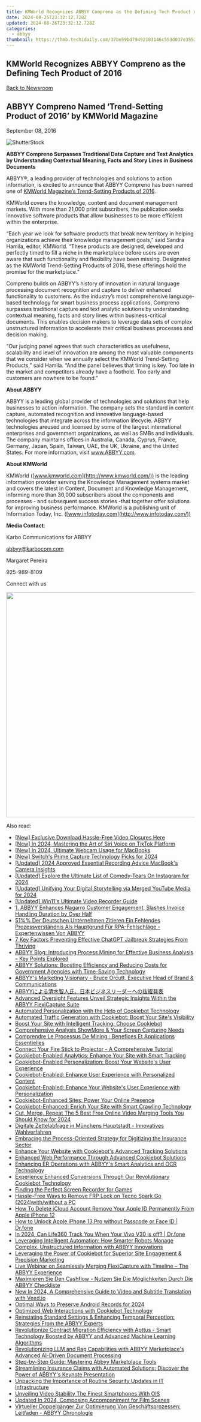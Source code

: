 ```yaml
---
title: KMWorld Recognizes ABBYY Compreno as the Defining Tech Product of 2016
date: 2024-08-25T23:32:12.728Z
updated: 2024-08-26T23:32:12.728Z
categories:
  - abbyy
thumbnail: https://thmb.techidaily.com/37be59bd79492103146c553d037e355365677b2067dd8fea4392e3520b311142.jpg
---
```


## KMWorld Recognizes ABBYY Compreno as the Defining Tech Product of 2016

[Back to Newsroom](https://tools.techidaily.com/abbyy/products/)

## ABBYY Compreno Named ‘Trend-Setting Product of 2016’ by KMWorld Magazine

September 08, 2016

![ShutterStock](https://content.abbyy.com/-/media/project/abbyy/abbyy/branchtemplates/shutterstock_1272462163_1296-x-729.jpg?h=729&iar=0&w=1296)

**ABBYY Compreno Surpasses Traditional Data Capture and Text Analytics by Understanding Contextual Meaning, Facts and Story Lines in Business Documents**

ABBYY®, a leading provider of technologies and solutions to action information, is excited to announce that ABBYY Compreno has been named one of [KMWorld Magazine’s Trend-Setting Products of 2016](http://www.kmworld.com/Articles/Editorial/Features/KMWorld-Trend-Setting-Products-of-2016-113140.aspx).

KMWorld covers the knowledge, content and document management markets. With more than 21,000 print subscribers, the publication seeks innovative software products that allow businesses to be more efficient within the enterprise.

“Each year we look for software products that break new territory in helping organizations achieve their knowledge management goals,” said Sandra Hamila, editor, KMWorld. “These products are designed, developed and perfectly timed to fill a niche in the marketplace before users are even aware that such functionality and flexibility have been missing. Designated as the KMWorld Trend-Setting Products of 2016, these offerings hold the promise for the marketplace.”

Compreno builds on ABBYY’s history of innovation in natural language processing document recognition and capture to deliver enhanced functionality to customers. As the industry’s most comprehensive language-based technology for smart business process applications, Compreno surpasses traditional capture and text analytic solutions by understanding contextual meaning, facts and story lines within business-critical documents. This enables decision makers to leverage data sets of complex unstructured information to accelerate their critical business processes and decision making.

“Our judging panel agrees that such characteristics as usefulness, scalability and level of innovation are among the most valuable components that we consider when we annually select the KMWorld Trend-Setting Products,” said Hamila. “And the panel believes that timing is key. Too late in the market and competitors already have a foothold. Too early and customers are nowhere to be found.”

**About ABBYY**

ABBYY is a leading global provider of technologies and solutions that help businesses to action information. The company sets the standard in content capture, automated recognition and innovative language-based technologies that integrate across the information lifecycle. ABBYY technologies areused and licensed by some of the largest international enterprises and government organizations, as well as SMBs and individuals. The company maintains offices in Australia, Canada, Cyprus, France, Germany, Japan, Spain, Taiwan, UAE, the UK, Ukraine, and the United States. For more information, visit www.ABBYY.com.

**About KMWorld**

KMWorld ([www.kmworld.com](http://www.kmworld.com/)) is the leading information provider serving the Knowledge Management systems market and covers the latest in Content, Document and Knowledge Management, informing more than 30,000 subscribers about the components and processes - and subsequent success stories -that together offer solutions for improving business performance. KMWorld is a publishing unit of Information Today, Inc. ([www.infotoday.com](http://www.infotoday.com/))

**Media Contact**:

Karbo Communications for ABBYY

abbyy@karbocom.com

Margaret Pereira

925-989-8109

Connect with us

<ins class="adsbygoogle"
     style="display:block"
     data-ad-format="autorelaxed"
     data-ad-client="ca-pub-7571918770474297"
     data-ad-slot="1223367746"></ins>



<ins class="adsbygoogle"
     style="display:block"
     data-ad-client="ca-pub-7571918770474297"
     data-ad-slot="8358498916"
     data-ad-format="auto"
     data-full-width-responsive="true"></ins>

<!-- affiliate ads begin -->
<a href="https://turtlebeacheu.sjv.io/c/5597632/1996818/23722" target="_top" id="1996818"><img src="//a.impactradius-go.com/display-ad/23722-1996818" border="0" alt="" width="600" height="600"/></a><img height="0" width="0" src="https://imp.pxf.io/i/5597632/1996818/23722" style="position:absolute;visibility:hidden;" border="0" />
<!-- affiliate ads end -->
<span class="atpl-alsoreadstyle">Also read:</span>
<div><ul>
<li><a href="https://some-knowledge.techidaily.com/new-exclusive-download-hassle-free-video-closures-here/"><u>[New] Exclusive  Download Hassle-Free Video Closures Here</u></a></li>
<li><a href="https://tiktok-video-recordings.techidaily.com/new-in-2024-mastering-the-art-of-siri-voice-on-tiktok-platform/"><u>[New] In 2024, Mastering the Art of Siri Voice on TikTok Platform</u></a></li>
<li><a href="https://digital-screen-recording.techidaily.com/new-in-2024-ultimate-webcam-usage-for-macbooks/"><u>[New] In 2024, Ultimate Webcam Usage for MacBooks</u></a></li>
<li><a href="https://screen-recording.techidaily.com/new-switchs-prime-capture-technology-picks-for-2024/"><u>[New] Switch's Prime Capture Technology Picks for 2024</u></a></li>
<li><a href="https://screen-recording.techidaily.com/updated-2024-approved-essential-recording-advice-macbooks-camera-insights/"><u>[Updated] 2024 Approved  Essential Recording Advice  MacBook's Camera Insights</u></a></li>
<li><a href="https://instagram-video-files.techidaily.com/updated-explore-the-ultimate-list-of-comedy-tears-on-instagram-for-2024/"><u>[Updated] Explore the Ultimate List of Comedy-Tears On Instagram for 2024</u></a></li>
<li><a href="https://youtube-blog.techidaily.com/ed-unifying-your-digital-storytelling-via-merged-youtube-media-for-2024/"><u>[Updated] Unifying Your Digital Storytelling via Merged YouTube Media for 2024</u></a></li>
<li><a href="https://screen-sharing-recording.techidaily.com/updated-win11s-ultimate-video-recorder-guide/"><u>[Updated] Win11's Ultimate Video Recorder Guide</u></a></li>
<li><a href="https://solve-latest.techidaily.com/1-abbyy-enhances-nagarro-customer-engagement-slashes-invoice-handling-duration-by-over-half/"><u>1. ABBYY Enhances Nagarro Customer Engagement, Slashes Invoice Handling Duration by Over Half</u></a></li>
<li><a href="https://solve-latest.techidaily.com/51-der-deutschen-unternehmen-zitieren-ein-fehlendes-prozessverstandnis-als-hauptgrund-fur-rpa-fehlschlage-expertenwissen-von-abbyy/"><u>51%% Der Deutschen Unternehmen Zitieren Ein Fehlendes Prozessverständnis Als Hauptgrund Für RPA-Fehlschläge - Expertenwissen Von ABBYY</u></a></li>
<li><a href="https://tech-hub.techidaily.com/7-key-factors-preventing-effective-chatgpt-jailbreak-strategies-from-thriving/"><u>7 Key Factors Preventing Effective ChatGPT Jailbreak Strategies From Thriving</u></a></li>
<li><a href="https://solve-latest.techidaily.com/abbyy-blog-introducing-process-mining-for-effective-business-analysis-key-points-explored/"><u>ABBYY Blog: Introducing Process Mining for Effective Business Analysis – Key Points Explored</u></a></li>
<li><a href="https://solve-latest.techidaily.com/abbyy-solutions-boosting-efficiency-and-reducing-costs-for-government-agencies-with-time-saving-technology/"><u>ABBYY Solutions: Boosting Efficiency and Reducing Costs for Government Agencies with Time-Saving Technology</u></a></li>
<li><a href="https://solve-latest.techidaily.com/abbyys-marketing-visionary-bruce-orcutt-executive-head-of-brand-and-communications/"><u>ABBYY's Marketing Visionary - Bruce Orcutt, Executive Head of Brand & Communications</u></a></li>
<li><a href="https://solve-latest.techidaily.com/1724313547929-abbyy/"><u>ABBYYによる清水智人氏、日本ビジネスリーダーへの抜擢発表</u></a></li>
<li><a href="https://solve-latest.techidaily.com/advanced-oversight-features-unveil-strategic-insights-within-the-abbyy-flexicapture-suite/"><u>Advanced Oversight Features Unveil Strategic Insights Within the ABBYY FlexiCapture Suite</u></a></li>
<li><a href="https://solve-latest.techidaily.com/automated-personalization-with-the-help-of-cookiebot-technology/"><u>Automated Personalization with the Help of Cookiebot Technology</u></a></li>
<li><a href="https://solve-latest.techidaily.com/automated-traffic-generation-with-cookiebot-boost-your-sites-visibility/"><u>Automated Traffic Generation with Cookiebot: Boost Your Site's Visibility</u></a></li>
<li><a href="https://solve-latest.techidaily.com/boost-your-site-with-intelligent-tracking-choose-cookiebot/"><u>Boost Your Site with Intelligent Tracking: Choose Cookiebot</u></a></li>
<li><a href="https://digital-screen-recording.techidaily.com/comprehensive-analysis-showmore-and-your-screen-capturing-needs/"><u>Comprehensive Analysis  ShowMore & Your Screen Capturing Needs</u></a></li>
<li><a href="https://solve-latest.techidaily.com/comprendre-le-processus-de-mining-benefices-et-applications-essentielles/"><u>Comprendre Le Processus De Mining : Benefices Et Applications Essentielles</u></a></li>
<li><a href="https://technical-tips.techidaily.com/connect-your-fire-stick-to-projector-a-comprehensive-tutorial/"><u>Connect Your Fire Stick to Projector - A Comprehensive Tutorial</u></a></li>
<li><a href="https://solve-latest.techidaily.com/cookiebot-enabled-analytics-enhance-your-site-with-smart-tracking/"><u>Cookiebot-Enabled Analytics: Enhance Your Site with Smart Tracking</u></a></li>
<li><a href="https://solve-latest.techidaily.com/cookiebot-enabled-personalization-boost-your-websites-user-experience/"><u>Cookiebot-Enabled Personalization: Boost Your Website's User Experience</u></a></li>
<li><a href="https://solve-latest.techidaily.com/cookiebot-enabled-enhance-user-experience-with-personalized-content/"><u>Cookiebot-Enabled: Enhance User Experience with Personalized Content</u></a></li>
<li><a href="https://solve-latest.techidaily.com/cookiebot-enabled-enhance-your-websites-user-experience-with-personalization/"><u>Cookiebot-Enabled: Enhance Your Website's User Experience with Personalization</u></a></li>
<li><a href="https://solve-latest.techidaily.com/cookiebot-enhanced-sites-power-your-online-presence/"><u>Cookiebot-Enhanced Sites: Power Your Online Presence</u></a></li>
<li><a href="https://solve-latest.techidaily.com/cookiebot-enhanced-enrich-your-site-with-smart-crawling-technology/"><u>Cookiebot-Enhanced: Enrich Your Site with Smart Crawling Technology</u></a></li>
<li><a href="https://ai-vdieo-software.techidaily.com/cut-merge-repeat-the-5-best-free-online-video-merging-tools-you-should-know-for-2024/"><u>Cut, Merge, Repeat The 5 Best Free Online Video Merging Tools You Should Know for 2024</u></a></li>
<li><a href="https://solve-latest.techidaily.com/digitale-zettelabfrage-in-munchens-hauptstadt-innovatives-wahlverfahren/"><u>Digitale Zettelabfrage in Münchens Hauptstadt - Innovatives Wahlverfahren</u></a></li>
<li><a href="https://solve-latest.techidaily.com/embracing-the-process-oriented-strategy-for-digitizing-the-insurance-sector/"><u>Embracing the Process-Oriented Strategy for Digitizing the Insurance Sector</u></a></li>
<li><a href="https://solve-latest.techidaily.com/enhance-your-website-with-cookiebots-advanced-tracking-solutions/"><u>Enhance Your Website with Cookiebot's Advanced Tracking Solutions</u></a></li>
<li><a href="https://solve-latest.techidaily.com/enhanced-web-performance-through-advanced-cookiebot-solutions/"><u>Enhanced Web Performance Through Advanced Cookiebot Solutions</u></a></li>
<li><a href="https://solve-latest.techidaily.com/enhancing-er-operations-with-abbyys-smart-analytics-and-ocr-technology/"><u>Enhancing ER Operations with ABBYY's Smart Analytics and OCR Technology</u></a></li>
<li><a href="https://solve-latest.techidaily.com/experience-enhanced-conversions-through-our-revolutionary-cookiebot-technology/"><u>Experience Enhanced Conversions Through Our Revolutionary Cookiebot Technology</u></a></li>
<li><a href="https://visual-screen-recording.techidaily.com/finding-the-perfect-screen-recorder-for-games/"><u>Finding the Perfect Screen Recorder for Games</u></a></li>
<li><a href="https://bypass-frp.techidaily.com/hassle-free-ways-to-remove-frp-lock-on-tecno-spark-go-2024withwithout-a-pc-by-drfone-android/"><u>Hassle-Free Ways to Remove FRP Lock on Tecno Spark Go (2024)with/without a PC</u></a></li>
<li><a href="https://apple-account.techidaily.com/how-to-delete-icloud-account-remove-your-apple-id-permanently-from-apple-iphone-12-by-drfone-ios/"><u>How To Delete iCloud Account Remove Your Apple ID Permanently From Apple iPhone 12</u></a></li>
<li><a href="https://iphone-unlock.techidaily.com/how-to-unlock-apple-iphone-13-pro-without-passcode-or-face-id-drfone-by-drfone-ios/"><u>How to Unlock Apple iPhone 13 Pro without Passcode or Face ID | Dr.fone</u></a></li>
<li><a href="https://review-topics.techidaily.com/in-2024-can-life360-track-you-when-your-vivo-v30-is-off-drfone-by-drfone-virtual-android/"><u>In 2024, Can Life360 Track You When Your Vivo V30 is off? | Dr.fone</u></a></li>
<li><a href="https://solve-latest.techidaily.com/leveraging-intelligent-automation-how-smarter-robots-manage-complex-unstructured-information-with-abbyy-innovations/"><u>Leveraging Intelligent Automation: How Smarter Robots Manage Complex, Unstructured Information with ABBYY Innovations</u></a></li>
<li><a href="https://solve-latest.techidaily.com/leveraging-the-power-of-cookiebot-for-superior-site-engagement-and-precision-marketing/"><u>Leveraging the Power of Cookiebot for Superior Site Engagement & Precision Marketing</u></a></li>
<li><a href="https://solve-latest.techidaily.com/live-webinar-on-seamlessly-merging-flexicapture-with-timeline-the-abbyy-experience/"><u>Live Webinar on Seamlessly Merging FlexiCapture with Timeline – The ABBYY Experience</u></a></li>
<li><a href="https://solve-latest.techidaily.com/maximieren-sie-den-cashflow-nutzen-sie-die-moglichkeiten-durch-die-abbyy-checkliste/"><u>Maximieren Sie Den Cashflow - Nutzen Sie Die Möglichkeiten Durch Die ABBYY Checkliste</u></a></li>
<li><a href="https://ai-video-translation.techidaily.com/new-in-2024-a-comprehensive-guide-to-video-and-subtitle-translation-with-veedio/"><u>New In 2024, A Comprehensive Guide to Video and Subtitle Translation with Veed.io</u></a></li>
<li><a href="https://digital-screen-recording.techidaily.com/optimal-ways-to-preserve-android-records-for-2024/"><u>Optimal Ways to Preserve Android Records for 2024</u></a></li>
<li><a href="https://solve-latest.techidaily.com/optimized-web-interactions-with-cookiebot-technology/"><u>Optimized Web Interactions with Cookiebot Technology</u></a></li>
<li><a href="https://solve-latest.techidaily.com/reinstating-standard-settings-and-enhancing-temporal-perception-strategies-from-the-abbyy-experts/"><u>Reinstating Standard Settings & Enhancing Temporal Perception: Strategies From the ABBYY Experts</u></a></li>
<li><a href="https://solve-latest.techidaily.com/revolutionize-contract-migration-efficiency-with-apttus-smart-technology-boosted-by-abbyy-and-advanced-machine-learning-algorithms/"><u>Revolutionize Contract Migration Efficiency with Apttus - Smart Technology Boosted by ABBYY and Advanced Machine Learning Algorithms</u></a></li>
<li><a href="https://solve-latest.techidaily.com/revolutionizing-llm-and-rag-capabilities-with-abbyy-marketplaces-advanced-ai-driven-document-processing/"><u>Revolutionizing LLM and Rag Capabilities with ABBYY Marketplace's Advanced AI-Driven Document Processing</u></a></li>
<li><a href="https://solve-latest.techidaily.com/step-by-step-guide-mastering-abbyy-marketplace-tools/"><u>Step-by-Step Guide: Mastering Abbyy Marketplace Tools</u></a></li>
<li><a href="https://solve-latest.techidaily.com/streamlining-insurance-claims-with-automated-solutions-discover-the-power-of-abbyys-keynote-presentation/"><u>Streamlining Insurance Claims with Automated Solutions: Discover the Power of ABBYY's Keynote Presentation</u></a></li>
<li><a href="https://tech-recovery.techidaily.com/unpacking-the-importance-of-routine-security-updates-in-it-infrastructure/"><u>Unpacking the Importance of Routine Security Updates in IT Infrastructure</u></a></li>
<li><a href="https://extra-hints.techidaily.com/unveiling-video-stability-the-finest-smartphones-with-ois/"><u>Unveiling Video Stability  The Finest Smartphones With OIS</u></a></li>
<li><a href="https://audio-shaping.techidaily.com/updated-in-2024-composing-accompaniment-for-film-scenes/"><u>Updated In 2024, Composing Accompaniment for Film Scenes</u></a></li>
<li><a href="https://solve-latest.techidaily.com/virtueller-doppelganger-zur-optimierung-von-geschaftsprozessen-leitfaden-abbyy-chronologie/"><u>Virtueller Doppelgänger Zur Optimierung Von Geschäftsprozessen: Leitfaden - ABBYY Chronologie</u></a></li>
</ul></div>
